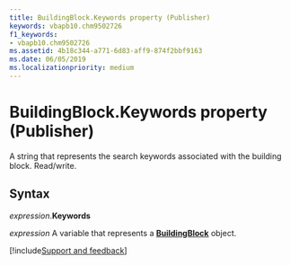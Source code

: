 ```yaml
---
title: BuildingBlock.Keywords property (Publisher)
keywords: vbapb10.chm9502726
f1_keywords:
- vbapb10.chm9502726
ms.assetid: 4b18c344-a771-6d83-aff9-874f2bbf9163
ms.date: 06/05/2019
ms.localizationpriority: medium
---
```



# BuildingBlock.Keywords property (Publisher)

A string that represents the search keywords associated with the building block. Read/write.


## Syntax

_expression_.**Keywords**

_expression_ A variable that represents a **[BuildingBlock](Publisher.BuildingBlock.md)** object.


[!include[Support and feedback](~/includes/feedback-boilerplate.md)]